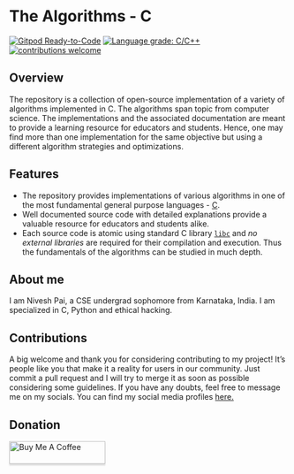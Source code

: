 # The Algorithms - C

[![Gitpod Ready-to-Code](https://img.shields.io/badge/Gitpod-Ready--to--Code-blue?logo=gitpod)](https://gitpod.io/#https://github.com/Niveshpai/c-algorithms)
[![Language grade: C/C++](https://img.shields.io/lgtm/grade/cpp/g/TheAlgorithms/C.svg?logo=lgtm&logoWidth=18)](https://lgtm.com/projects/g/TheAlgorithms/C/context:cpp)
[![contributions welcome](https://img.shields.io/static/v1.svg?label=Contributions&message=Welcome&color=0059b3&style=flat-square)](https://github.com/Niveshpai/c-algorithms)

## Overview

The repository is a collection of open-source implementation of a variety of algorithms implemented in C. The algorithms span topic from computer science. The implementations and the associated documentation are meant to provide a learning resource for educators and students. Hence, one may find more than one implementation for the same objective but using a different algorithm strategies and optimizations.

## Features

* The repository provides implementations of various algorithms in one of the most fundamental general purpose languages - [C](https://en.wikipedia.org/wiki/C_(programming_language)).
* Well documented source code with detailed explanations provide a valuable resource for educators and students alike.
* Each source code is atomic using standard C library [`libc`](https://en.wikipedia.org/wiki/C_standard_library) and _no external libraries_ are required for their compilation and execution. Thus the fundamentals of the algorithms can be studied in much depth.

## About me

I am Nivesh Pai, a CSE undergrad sophomore from Karnataka, India. I am specialized in C, Python and ethical hacking.

## Contributions

A big welcome and thank you for considering contributing to my project! It’s people like you that make it a reality for users in our community. Just commit a pull request and I will try to merge it as soon as possible considering some guidelines. If you have any doubts, feel free to message me on my socials. You can find my social media profiles [here.](https://github.com/Niveshpai/)

## Donation

<a href="https://www.buymeacoffee.com/Niveshpai" target="_blank"><img src="https://www.buymeacoffee.com/assets/img/custom_images/orange_img.png" alt="Buy Me A Coffee" style="height: 41px !important;width: 174px !important;box-shadow: 0px 3px 2px 0px rgba(190, 190, 190, 0.5) !important;-webkit-box-shadow: 0px 3px 2px 0px rgba(190, 190, 190, 0.5) !important;" ></a>
